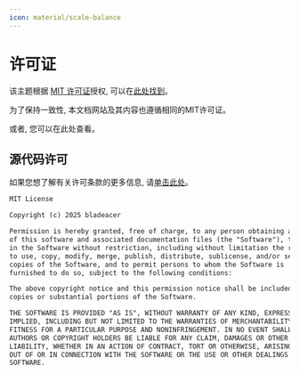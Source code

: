 ```yaml
---
icon: material/scale-balance
---
```


# 许可证

该主题根据 [MIT 许可证](https://mit-license.org)授权, 可以在[此处找到](https://github.com/bladeacer/flexcyon/blob/master/LICENSE)。

为了保持一致性, 本文档网站及其内容也遵循相同的MIT许可证。

或者, 您可以在此处查看。

## 源代码许可

如果您想了解有关许可条款的更多信息, 请[单击此处](https://zh.wikipedia.org/zh-cn/MIT%E8%A8%B1%E5%8F%AF%E8%AD%89)。

```md
MIT License

Copyright (c) 2025 bladeacer

Permission is hereby granted, free of charge, to any person obtaining a copy
of this software and associated documentation files (the "Software"), to deal
in the Software without restriction, including without limitation the rights
to use, copy, modify, merge, publish, distribute, sublicense, and/or sell
copies of the Software, and to permit persons to whom the Software is
furnished to do so, subject to the following conditions:

The above copyright notice and this permission notice shall be included in all
copies or substantial portions of the Software.

THE SOFTWARE IS PROVIDED "AS IS", WITHOUT WARRANTY OF ANY KIND, EXPRESS OR
IMPLIED, INCLUDING BUT NOT LIMITED TO THE WARRANTIES OF MERCHANTABILITY,
FITNESS FOR A PARTICULAR PURPOSE AND NONINFRINGEMENT. IN NO EVENT SHALL THE
AUTHORS OR COPYRIGHT HOLDERS BE LIABLE FOR ANY CLAIM, DAMAGES OR OTHER
LIABILITY, WHETHER IN AN ACTION OF CONTRACT, TORT OR OTHERWISE, ARISING FROM,
OUT OF OR IN CONNECTION WITH THE SOFTWARE OR THE USE OR OTHER DEALINGS IN THE
SOFTWARE.
```
